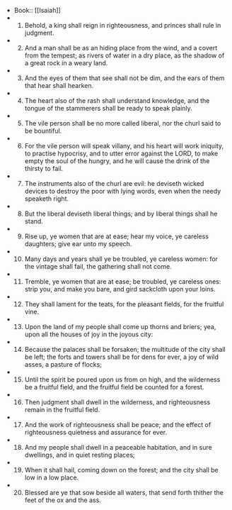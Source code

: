 - Book:: [[Isaiah]]
- 1. Behold, a king shall reign in righteousness, and princes shall rule in judgment.
- 2. And a man shall be as an hiding place from the wind, and a covert from the tempest; as rivers of water in a dry place, as the shadow of a great rock in a weary land.
- 3. And the eyes of them that see shall not be dim, and the ears of them that hear shall hearken.
- 4. The heart also of the rash shall understand knowledge, and the tongue of the stammerers shall be ready to speak plainly.
- 5. The vile person shall be no more called liberal, nor the churl said to be bountiful.
- 6. For the vile person will speak villany, and his heart will work iniquity, to practise hypocrisy, and to utter error against the LORD, to make empty the soul of the hungry, and he will cause the drink of the thirsty to fail.
- 7. The instruments also of the churl are evil: he deviseth wicked devices to destroy the poor with lying words, even when the needy speaketh right.
- 8. But the liberal deviseth liberal things; and by liberal things shall he stand.
- 9. Rise up, ye women that are at ease; hear my voice, ye careless daughters; give ear unto my speech.
- 10. Many days and years shall ye be troubled, ye careless women: for the vintage shall fail, the gathering shall not come.
- 11. Tremble, ye women that are at ease; be troubled, ye careless ones: strip you, and make you bare, and gird sackcloth upon your loins.
- 12. They shall lament for the teats, for the pleasant fields, for the fruitful vine.
- 13. Upon the land of my people shall come up thorns and briers; yea, upon all the houses of joy in the joyous city:
- 14. Because the palaces shall be forsaken; the multitude of the city shall be left; the forts and towers shall be for dens for ever, a joy of wild asses, a pasture of flocks;
- 15. Until the spirit be poured upon us from on high, and the wilderness be a fruitful field, and the fruitful field be counted for a forest.
- 16. Then judgment shall dwell in the wilderness, and righteousness remain in the fruitful field.
- 17. And the work of righteousness shall be peace; and the effect of righteousness quietness and assurance for ever.
- 18. And my people shall dwell in a peaceable habitation, and in sure dwellings, and in quiet resting places;
- 19. When it shall hail, coming down on the forest; and the city shall be low in a low place.
- 20. Blessed are ye that sow beside all waters, that send forth thither the feet of the ox and the ass.
